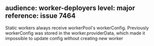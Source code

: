 audience: worker-deployers
level: major
reference: issue 7464
---

Static workers always receive workerPool's workerConfig.
Previously workerConfig was stored in the worker.providerData,
which made it impossible to update config without creating new worker

